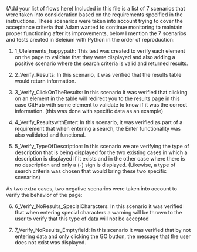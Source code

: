(Add your list of flows here)
Included in this file is a list of 7 scenarios that were taken into consideration based on the requirements specified in the instructions. These scenarios were taken into account trying to cover the acceptance criteria that Adam wanted to continue monitoring to maintain proper functioning after its improvements, below I mention the 7 scenarios and tests created in Seleium with Python in the order of reproduction:

1. 1_UIelements_happypath: This test was created to verify each element on the page to validate that they were displayed and also adding a positive scenario where the search criteria is valid and returned results.

2. 2_Verify_Results: In this scenario, it was verified that the results table would return information.

3. 3_Verify_ClickOnTheResults: In this scenario it was verified that clicking on an element in the table will redirect you to the results page in this case GitHub with some element to validate to know if it was the correct information. (this was done with specific data as an example)

4. 4_Verify_ResultswithEnter: In this scenario, it was verified as part of a requirement that when entering a search, the Enter functionality was also validated and functional.

5. 5_Verify_TypeOfDescription: In this scenario we are verifying the type of description that is being displayed for the two existing cases in which a description is displayed if it exists and in the other case where there is no description and only a (-) sign is displayed. (Likewise, a type of search criteria was chosen that would bring these two specific scenarios)

As two extra cases, two negative scenarios were taken into account to verify the behavior of the page:

6. 6_Verify_NoResults_SpecialCharacters: In this scenario it was verified that when entering special characters a warning will be thrown to the user to verify that this type of data will not be accepted

7. 7_Verify_NoResults_Emptyfield: In this scenario it was verified that by not entering data and only clicking the GO button, the message that the user does not exist was displayed.